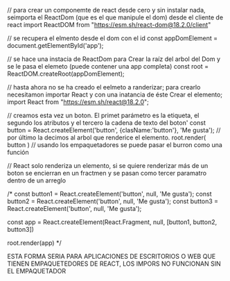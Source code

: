 <!-- En eldocumentohtml -->
<div id="app"></div>

// para crear un componemte de react desde cero y sin instalar nada, seimporta el ReactDom (que es el que manipule el dom) desde el cliente de react
import ReactDOM from "https://esm.sh/react-dom@18.2.0/client"

// se recupera el elmento desde el dom con el id
const appDomElement = document.getElementById('app');

// se hace una instacia de ReactDom para Crear la raíz del arbol del Dom y se le pasa el elemeto (puede contener una app completa)
const root = ReactDOM.createRoot(appDomElement);

// hasta ahora no se ha creado el eelmeto a randerizar; para crearlo necesitamon importar React y con una inatancia de éste Crear el elemento;
 import React from "https://esm.sh/react@18.2.0";

// creamos esta vez un boton. El primet parámetro es la etiqueta, el segundo los atributos y el tercero la cadena de texto del boton'
const button = React.createElement('button', {clasName:'button'}, 'Me gusta');
// por último la decimos al arbol que renderice el elemento.
root.render( button )
// usando los empaquetadores se puede pasar el burron como una función

// React solo renderiza un elemento, si se quiere renderizar más de un boton se encierran en un fractmen y se pasan como tercer paramatro dentro de un arreglo

/*
const button1 = React.createElement('button', null, 'Me gusta');
const button2 = React.createElement('button', null, 'Me gusta');
const button3 = React.createElement('button', null, 'Me gusta');

const app = React.createElement(React.Fragment, null, [button1, button2, button3])

root.render(app) 
*/

ESTA FORMA SERIA PARA APLICACIONES DE ESCRITORIOS O WEB QUE TIENEN EMPAQUETEDORES DE REACT, LOS IMPORS NO FUNCIONAN SIN EL EMPAQUETADOR
